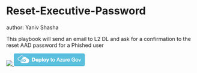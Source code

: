 # Reset-Executive-Password
author: Yaniv Shasha

This playbook will send an email to L2 DL and ask for a confirmation to the reset AAD password for a Phished user

<a href="https://azuredeploy.net/?repository=https://github.com/Yaniv-Shasha/Sentinel/tree/master/Playbooks/Reset-Executive-Password" target="_blank">
    <img src="http://azuredeploy.net/deploybutton.png"/>
</a>
<a href="https://portal.azure.us/#create/Microsoft.Template/uri/https%3A%2F%2Fraw.githubusercontent.com%2FYaniv-Shasha%2FSentinel%2Fmaster%2FPlaybooks%2FReset-Executive-Password%2Fazuredeploy.json" target="_blank">
<img src="https://raw.githubusercontent.com/Azure/azure-quickstart-templates/master/1-CONTRIBUTION-GUIDE/images/deploytoazuregov.png"/>
</a>